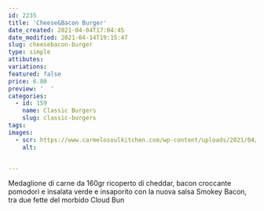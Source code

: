 ```yaml
---
id: 2235
title: 'Cheese&Bacon Burger'
date_created: 2021-04-04T17:04:45
date_modified: 2021-04-14T19:15:47
slug: cheesebacon-burger
type: simple
attibutes: 
variations:
featured: false
price: 6.80
preview: '  '
categories: 
  - id: 159
    name: Classic Burgers
    slug: classic-burgers
tags: 
images: 
  - scr: https://www.carmelosoulkitchen.com/wp-content/uploads/2021/04/CheeseBacon-MKT-21.png
    alt: 


---
```


<p>Medaglione di carne da 160gr ricoperto di cheddar, bacon croccante pomodori e insalata verde e insaporito con la nuova salsa Smokey Bacon, tra due fette del morbido Cloud Bun</p>

